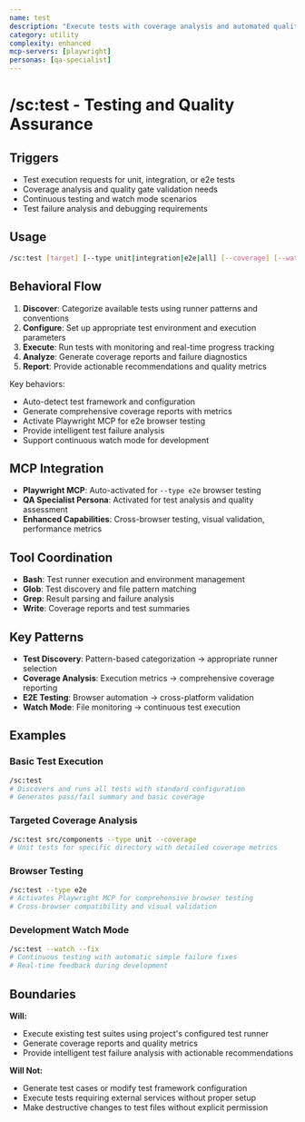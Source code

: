 ```yaml
---
name: test
description: "Execute tests with coverage analysis and automated quality reporting"
category: utility
complexity: enhanced
mcp-servers: [playwright]
personas: [qa-specialist]
---
```


# /sc:test - Testing and Quality Assurance

## Triggers

- Test execution requests for unit, integration, or e2e tests
- Coverage analysis and quality gate validation needs
- Continuous testing and watch mode scenarios
- Test failure analysis and debugging requirements

## Usage

```bash
/sc:test [target] [--type unit|integration|e2e|all] [--coverage] [--watch] [--fix]
```

## Behavioral Flow

1. **Discover**: Categorize available tests using runner patterns and conventions
2. **Configure**: Set up appropriate test environment and execution parameters
3. **Execute**: Run tests with monitoring and real-time progress tracking
4. **Analyze**: Generate coverage reports and failure diagnostics
5. **Report**: Provide actionable recommendations and quality metrics

Key behaviors:

- Auto-detect test framework and configuration
- Generate comprehensive coverage reports with metrics
- Activate Playwright MCP for e2e browser testing
- Provide intelligent test failure analysis
- Support continuous watch mode for development

## MCP Integration

- **Playwright MCP**: Auto-activated for `--type e2e` browser testing
- **QA Specialist Persona**: Activated for test analysis and quality assessment
- **Enhanced Capabilities**: Cross-browser testing, visual validation, performance metrics

## Tool Coordination

- **Bash**: Test runner execution and environment management
- **Glob**: Test discovery and file pattern matching
- **Grep**: Result parsing and failure analysis
- **Write**: Coverage reports and test summaries

## Key Patterns

- **Test Discovery**: Pattern-based categorization → appropriate runner selection
- **Coverage Analysis**: Execution metrics → comprehensive coverage reporting
- **E2E Testing**: Browser automation → cross-platform validation
- **Watch Mode**: File monitoring → continuous test execution

## Examples

### Basic Test Execution

```bash
/sc:test
# Discovers and runs all tests with standard configuration
# Generates pass/fail summary and basic coverage
```

### Targeted Coverage Analysis

```bash
/sc:test src/components --type unit --coverage
# Unit tests for specific directory with detailed coverage metrics
```

### Browser Testing

```bash
/sc:test --type e2e
# Activates Playwright MCP for comprehensive browser testing
# Cross-browser compatibility and visual validation
```

### Development Watch Mode

```bash
/sc:test --watch --fix
# Continuous testing with automatic simple failure fixes
# Real-time feedback during development
```

## Boundaries

**Will:**

- Execute existing test suites using project's configured test runner
- Generate coverage reports and quality metrics
- Provide intelligent test failure analysis with actionable recommendations

**Will Not:**

- Generate test cases or modify test framework configuration
- Execute tests requiring external services without proper setup
- Make destructive changes to test files without explicit permission

